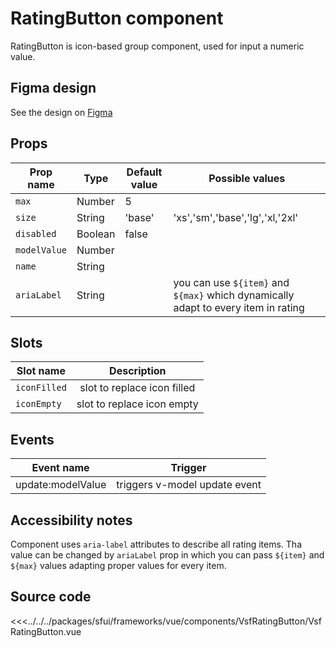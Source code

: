 # RatingButton component

RatingButton is icon-based group component, used for input a numeric value.

<Generate />

## Figma design

See the design on [Figma](https://www.figma.com/file/CWOkbpne0tDpSenT4ZEUTQ/%F0%9F%9B%A0-SFUI-2.0-%7C-Development?node-id=12426%3A17812&t=YXnwqxgQsY2OfyK3-1)

## Props

| Prop name    | Type     | Default value | Possible values                        |
| ------------ | -------- | ------------- | -------------------------- |
| `max`          | Number   | 5      |          |
| `size`         | String   | 'base'   | 'xs','sm','base','lg','xl,'2xl'        |
| `disabled`     | Boolean  | false  |          |
| `modelValue`   | Number   |        |          |
| `name`         | String   |        |          |
| `ariaLabel`    | String   |        | you can use `${item}` and `${max}` which dynamically adapt to every item in rating  |

## Slots

| Slot name |            Description            |
| --------- | :-------------------------------: |
|  `iconFilled` |    slot to replace icon filled    |
|  `iconEmpty`  |   slot to replace icon empty      |

## Events

| Event name |            Trigger             |
| ---------- | :----------------------------: |
| update:modelValue | triggers v-model update event  |




## Accessibility notes

Component uses `aria-label` attributes to describe all rating items. Tha value can be changed by `ariaLabel` prop in which you can pass `${item}` and `${max}` values adapting proper values for every item.   

## Source code

<<<../../../packages/sfui/frameworks/vue/components/VsfRatingButton/VsfRatingButton.vue



